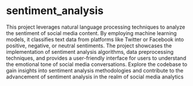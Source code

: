 # sentiment_analysis

This project leverages natural language processing techniques to analyze the sentiment of social media content. By employing machine learning models, it classifies text data from platforms like Twitter or Facebook into positive, negative, or neutral sentiments. The project showcases the implementation of sentiment analysis algorithms, data preprocessing techniques, and provides a user-friendly interface for users to understand the emotional tone of social media conversations. Explore the codebase to gain insights into sentiment analysis methodologies and contribute to the advancement of sentiment analysis in the realm of social media analytics
